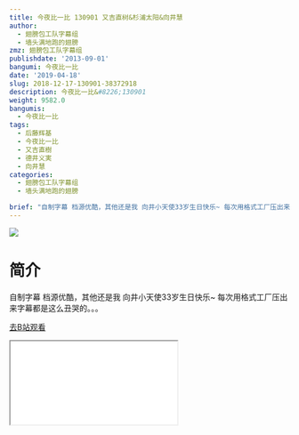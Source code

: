 ```yaml
---
title: 今夜比一比 130901 又吉直树&杉浦太阳&向井慧
author:
  - 翅膀包工队字幕组
  - 墙头满地跑的翅膀
zmz: 翅膀包工队字幕组
publishdate: '2013-09-01'
bangumi: 今夜比一比
date: '2019-04-18'
slug: 2018-12-17-130901-38372918
description: 今夜比一比&#8226;130901
weight: 9582.0
bangumis:
  - 今夜比一比
tags:
  - 后藤辉基
  - 今夜比一比
  - 又吉直樹
  - 德井义実
  - 向井慧
categories:
  - 翅膀包工队字幕组
  - 墙头满地跑的翅膀

brief: "自制字幕 档源优酷，其他还是我 向井小天使33岁生日快乐~ 每次用格式工厂压出来字幕都是这么丑哭的。。。"
---
```

![](https://i.imgur.com/g5lOF1f.jpg)
# 简介  
自制字幕
档源优酷，其他还是我
向井小天使33岁生日快乐~
每次用格式工厂压出来字幕都是这么丑哭的。。。  

[去B站观看](https://www.bilibili.com/video/av38372918/)
<div class ="resp-container"><iframe class="testiframe" src="//player.bilibili.com/player.html?aid=38372918"", scrolling="no", allowfullscreen="true" > </iframe></div> 
